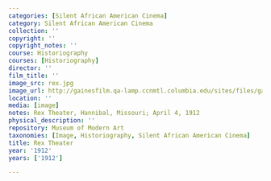 ```yaml
---
categories: [Silent African American Cinema]
category: Silent African American Cinema
collection: ''
copyright: ''
copyright_notes: ''
course: Historiography
courses: [Historiography]
director: ''
film_title: ''
image_src: rex.jpg
image_url: http://gainesfilm.qa-lamp.ccnmtl.columbia.edu/sites/files/gainesfilm/images/rex.jpg
location: ''
media: [image]
notes: Rex Theater, Hannibal, Missouri; April 4, 1912
physical_description: ''
repository: Museum of Modern Art
taxonomies: [Image, Historiography, Silent African American Cinema]
title: Rex Theater
year: '1912'
years: ['1912']

---
```

